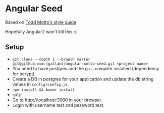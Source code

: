 # Angular Seed 

Based on [Todd Motto's style guide](https://github.com/toddmotto/angularjs-styleguide)

Hopefully Angular2 won't kill this :(

## Setup

+ `git clone --depth 1 --branch master git@github.com:tgallant/angular-motto-seed.git <project name>`
+ You need to have postgres and the g++ compiler installed (dependency for bcrypt).
+ Create a DB in postgres for your application and update the db string values in `config/config.js`.
+ `npm install && bower install`
+ `gulp`
+ Go to http://localhost:3000 in your browser.
+ Login with username test and password test.
